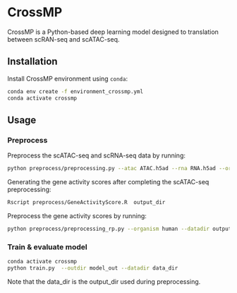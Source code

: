 # CrossMP

CrossMP is a Python-based deep learning model designed to translation between scRAN-seq and scATAC-seq.

## Installation

Install CrossMP environment using `conda`:

```bash
conda env create -f environment_crossmp.yml
conda activate crossmp
```

## Usage

### Preprocess
Preprocess the scATAC-seq and scRNA-seq data by running:
```bash
python preprocess/preprocessing.py --atac ATAC.h5ad --rna RNA.h5ad --organism human --outdir output_dir
```
Generating the gene activity scores after completing the scATAC-seq preprocessing:
```bash
Rscript preprocess/GeneActivityScore.R  output_dir
```
Preprocess the gene activity scores by running:
```bash
python preprocess/preprocessing_rp.py --organism human --datadir output_dir 
```

### Train & evaluate model

```bash
conda activate crossmp
python train.py  --outdir model_out --datadir data_dir
```
Note that the data_dir is the output_dir used during preprocessing.

